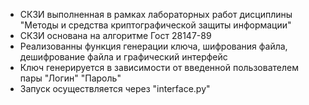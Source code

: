 *	СКЗИ выполненная в рамках лабораторных работ дисциплины "Методы и средства криптографической защиты информации"
*	СКЗИ основана на алгоритме Гост 28147-89
*	Реализованны функция генерации ключа, шифрования файла, дешифрование файла и графический интерфейс
*	Ключ генерируется в зависимости от введенной пользователем пары "Логин" "Пароль"
*	Запуск осуществляется через "interface.py"

